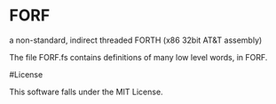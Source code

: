 FORF
====

a non-standard, indirect threaded FORTH (x86 32bit AT&amp;T assembly)

The file FORF.fs contains definitions of many low level words, in FORF.

#License

This software falls under the MIT License.
